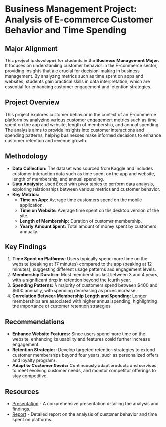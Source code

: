 # Business Management Project: Analysis of E-commerce Customer Behavior and Time Spending

## Major Alignment
This project is developed for students in the **Business Management Major**. It focuses on understanding customer behavior in the E-commerce sector, providing insights that are crucial for decision-making in business management. By analyzing metrics such as time spent on apps and websites, students gain practical skills in data interpretation, which are essential for enhancing customer engagement and retention strategies.

## Project Overview
This project explores customer behavior in the context of an E-commerce platform by analyzing various customer engagement metrics such as time spent on the app and website, length of membership, and annual spending. The analysis aims to provide insights into customer interactions and spending patterns, helping businesses make informed decisions to enhance customer retention and revenue growth.

## Methodology
- **Data Collection:** The dataset was sourced from Kaggle and includes customer interaction data such as time spent on the app and website, length of membership, and annual spending.
- **Data Analysis:** Used Excel with pivot tables to perform data analysis, exploring relationships between various metrics and customer behavior.
- **Key Metrics:**
  - **Time on App:** Average time customers spend on the mobile application.
  - **Time on Website:** Average time spent on the desktop version of the site.
  - **Length of Membership:** Duration of customer membership.
  - **Yearly Amount Spent:** Total amount of money spent by customers annually.

## Key Findings
1. **Time Spent on Platforms:** Users typically spend more time on the website (peaking at 37 minutes) compared to the app (peaking at 12 minutes), suggesting different usage patterns and engagement levels.
2. **Membership Duration:** Most memberships last between 3 and 4 years, with a significant drop in retention beyond the fourth year.
3. **Spending Patterns:** A majority of customers spend between $400 and $600 annually, with spending decreasing as prices increase.
4. **Correlation Between Membership Length and Spending:** Longer memberships are associated with higher annual spending, highlighting the importance of customer retention strategies.

## Recommendations
- **Enhance Website Features:** Since users spend more time on the website, enhancing its usability and features could further increase engagement.
- **Retention Strategies:** Develop targeted retention strategies to extend customer memberships beyond four years, such as personalized offers and loyalty programs.
- **Adapt to Customer Needs:** Continuously adapt products and services to meet evolving customer needs, and monitor competitor offerings to stay competitive.

## Resources
- [Presentation](../Student-Dashboards/Business-Management-Project-Presentation.pdf) - A comprehensive presentation detailing the analysis and findings.
- [Report](../Student-Reports/Business-Management-Project-Report.pdf) - Detailed report on the analysis of customer behavior and time spent on platforms.
